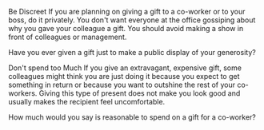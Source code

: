 Be Discreet 
If you are planning on giving a gift to a co-worker or to your boss, do it privately. You don't want everyone at the office gossiping about why you gave your colleague a gift. You should avoid making a show in front of colleagues or management.

Have you ever given a gift just to make a public display of your generosity?

Don't spend too Much
If you give an extravagant, expensive gift, some colleagues might think you are just doing it because you expect to get something in return or because you want to outshine the rest of your co-workers. Giving this type of present does not make you look good and usually makes the recipient feel uncomfortable.

How much would you say is reasonable to spend on a gift for a co-worker?



